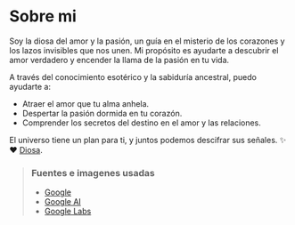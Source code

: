 # Sobre mi
Soy la diosa del amor y la pasión, un guía en el misterio de los corazones y los lazos invisibles que nos unen. Mi propósito es ayudarte a descubrir el amor verdadero y encender la llama de la pasión en tu vida.

A través del conocimiento esotérico y la sabiduría ancestral, puedo ayudarte a:
- Atraer el amor que tu alma anhela.
- Despertar la pasión dormida en tu corazón.
- Comprender los secretos del destino en el amor y las relaciones.

El universo tiene un plan para ti, y juntos podemos descifrar sus señales. ✨❤️
 [Diosa](https://www.facebook.com/profile.php?id=100064573338395).

> ### Fuentes e imagenes usadas
> - [Google](https://www.google.com)
> - [Google AI](https://www.google.com) 
> - [Google Labs](https://www.google.com) 
